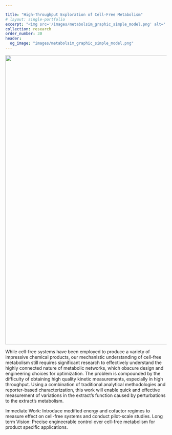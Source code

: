 ```yaml
---

title: "High-Throughput Exploration of Cell-Free Metabolism"
# layout: single-portfolio
excerpt: "<img src='/images/metabolsim_graphic_simple_model.png' alt=''>"
collection: research
order_number: 30
header: 
  og_image: "images/metabolsim_graphic_simple_model.png"
---
```


<p align='center'>
<img src='/images/metabolsim_graphic_simple_model.png' width='900'>
</p>
While cell-free systems have been employed to produce a variety of impressive chemical products, our mechanistic understanding of cell-free metabolism still requires significant research to effectively understand the highly connected nature of metabolic networks, which obscure design and engineering choices for optimization. The problem is compounded by the difficulty of obtaining high quality kinetic measurements, especially in high throughput. Using a combination of traditional analytical methodologies and reporter-based characterization, this work will enable quick and effective measurement of variations in the extract’s function caused by perturbations to the extract’s metabolism.

Immediate Work: Introduce modified energy and cofactor regimes to measure effect on cell-free systems and conduct pilot-scale studies.
Long term Vision: Precise engineerable control over cell-free metabolism for product specific applications. 
<!-- <p align='center'>
<img src='/images/nematode_schematic.png' width='500'>
</p>
 -->